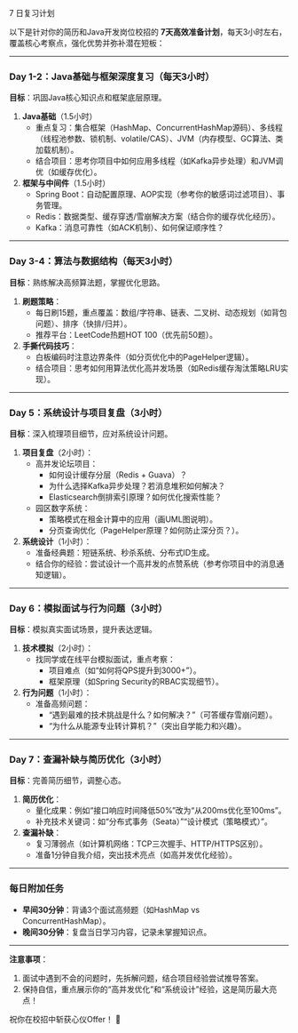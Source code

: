 7 日复习计划

以下是针对你的简历和Java开发岗位校招的 **7天高效准备计划**，每天3小时左右，覆盖核心考察点，强化优势并弥补潜在短板：

---

### **Day 1-2：Java基础与框架深度复习（每天3小时）**
**目标**：巩固Java核心知识点和框架底层原理。  
1. **Java基础**（1.5小时）  
   - 重点复习：集合框架（HashMap、ConcurrentHashMap源码）、多线程（线程池参数、锁机制、volatile/CAS）、JVM（内存模型、GC算法、类加载机制）。  
   - 结合项目：思考你项目中如何应用多线程（如Kafka异步处理）和JVM调优（如缓存优化）。  
2. **框架与中间件**（1.5小时）  
   - Spring Boot：自动配置原理、AOP实现（参考你的敏感词过滤项目）、事务管理。  
   - Redis：数据类型、缓存穿透/雪崩解决方案（结合你的缓存优化经历）。  
   - Kafka：消息可靠性（如ACK机制）、如何保证顺序性？  

---

### **Day 3-4：算法与数据结构（每天3小时）**  
**目标**：熟练解决高频算法题，掌握优化思路。  
1. **刷题策略**：  
   - 每日刷15题，重点覆盖：数组/字符串、链表、二叉树、动态规划（如背包问题）、排序（快排/归并）。  
   - 推荐平台：LeetCode热题HOT 100（优先前50题）。  
2. **手撕代码技巧**：  
   - 白板编码时注意边界条件（如分页优化中的PageHelper逻辑）。  
   - 结合项目：思考如何用算法优化高并发场景（如Redis缓存淘汰策略LRU实现）。  

---

### **Day 5：系统设计与项目复盘（3小时）**  
**目标**：深入梳理项目细节，应对系统设计问题。  
1. **项目复盘**（2小时）：  
   - 高并发论坛项目：  
     - 如何设计缓存分层（Redis + Guava）？  
     - 为什么选择Kafka异步处理？若消息堆积如何解决？  
     - Elasticsearch倒排索引原理？如何优化搜索性能？  
   - 园区数字系统：  
     - 策略模式在租金计算中的应用（画UML图说明）。  
     - 分页查询优化（PageHelper原理？如何防止深分页？）。  
2. **系统设计**（1小时）：  
   - 准备经典题：短链系统、秒杀系统、分布式ID生成。  
   - 结合你的经验：尝试设计一个高并发的点赞系统（参考你项目中的消息通知逻辑）。  

---

### **Day 6：模拟面试与行为问题（3小时）**  
**目标**：模拟真实面试场景，提升表达逻辑。  
1. **技术模拟**（2小时）：  
   - 找同学或在线平台模拟面试，重点考察：  
     - 项目难点（如“如何将QPS提升到3000+”）。  
     - 框架原理（如Spring Security的RBAC实现细节）。  
2. **行为问题**（1小时）：  
   - 准备高频问题：  
     - “遇到最难的技术挑战是什么？如何解决？”（可答缓存雪崩问题）。  
     - “为什么从能源专业转计算机？”（突出自学能力和兴趣）。  

---

### **Day 7：查漏补缺与简历优化（3小时）**  
**目标**：完善简历细节，调整心态。  
1. **简历优化**：  
   - 量化成果：例如“接口响应时间降低50%”改为“从200ms优化至100ms”。  
   - 补充技术关键词：如“分布式事务（Seata）”“设计模式（策略模式）”。  
2. **查漏补缺**：  
   - 复习薄弱点（如计算机网络：TCP三次握手、HTTP/HTTPS区别）。  
   - 准备1分钟自我介绍，突出技术亮点（如高并发优化经验）。  

---

### **每日附加任务**  
- **早间30分钟**：背诵3个面试高频题（如HashMap vs ConcurrentHashMap）。  
- **晚间30分钟**：复盘当日学习内容，记录未掌握知识点。  

---

**注意事项**：  
1. 面试中遇到不会的问题时，先拆解问题，结合项目经验尝试推导答案。  
2. 保持自信，重点展示你的“高并发优化”和“系统设计”经验，这是简历最大亮点！  

祝你在校招中斩获心仪Offer！ 🚀